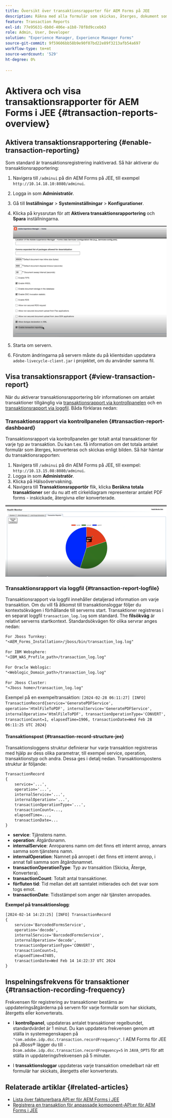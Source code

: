 ```yaml
---
title: Översikt över transaktionsrapporter för AEM Forms på JEE
description: Räkna med alla formulär som skickas, återges, dokument som konverterats till ett format till ett annat och mycket mer.
feature: Transaction Reports
exl-id: 77e95631-6b0d-406e-a1b8-78f8d9cceb63
role: Admin, User, Developer
solution: "Experience Manager, Experience Manager Forms"
source-git-commit: 9f59606bb58b9e90f07bd22e89f3213afb54a697
workflow-type: tm+mt
source-wordcount: '529'
ht-degree: 0%

---
```


# Aktivera och visa transaktionsrapporter för AEM Forms i JEE {#transaction-reports-overview}

<!--Transaction reports in AEM Forms on JEE let you keep a count of all transactions taken place on your AEM Forms deployment. The objective is to provide information about product usage and helps business stakeholders understand their digital processing volumes. Examples of a transaction include:

* Submission of a document
* Rendition of a document
* Conversion of a document from one file format to another 

For more information on what is considered a transaction, see [Billable APIs](../../forms/using/transaction-reports-billable-apis-jee.md). Transaction log helps you to gain information about the number of documents submitted, rendered, and converted.-->

## Aktivera transaktionsrapportering {#enable-transaction-reporting}

Som standard är transaktionsregistrering inaktiverad. Så här aktiverar du transaktionsrapportering:

1. Navigera till `/adminui` på din AEM Forms på JEE, till exempel `http://10.14.18.10:8080/adminui`.
1. Logga in som **Administratör**.
1. Gå till **Inställningar** > **Systeminställningar** > **Konfigurationer**.
1. Klicka på kryssrutan för att **Aktivera transaktionsrapportering** och **Spara** inställningarna.

   ![sample-transaction-report-jee](assets/enable-transaction-jee.png)

1. Starta om servern.
1. Förutom ändringarna på servern måste du på klientsidan uppdatera `adobe-livecycle-client.jar` i projektet, om du använder samma fil.

<!--
* You can [enable transaction recording](../../forms/using/viewing-and-understanding-transaction-reports.md#setting-up-transaction-reports) from AEM Web Console. view transaction reports on author, processing, or publish instances. View transaction reports on author or processing instances for an aggregated sum of all transactions. View transaction reports on the publish instances for a count of all transactions that take place only on that publish instance from where the report is run.
-->

<!--Do not author content (Create adaptive forms, interactive communication, themes, and other authoring activities) and process documents (Use workflows, document services, and other processing activities) on the same AEM instance. Keep the transaction recording disabled for AEM Forms servers used to author content. Keep the transaction recording enabled for AEM Forms servers used to process documents.-->

## Visa transaktionsrapport {#view-transaction-report}

När du aktiverar transaktionsrapportering blir informationen om antalet transaktioner tillgänglig via [transaktionsrapport via kontrollpanelen](#transaction-report-dashboard) och en [transaktionsrapport via loggfil](#transaction-report-logfile). Båda förklaras nedan:

### Transaktionsrapport via kontrollpanelen {#transaction-report-dashboard}

Transaktionsrapport via kontrollpanelen ger totalt antal transaktioner för varje typ av transaktion. Du kan t.ex. få information om det totala antalet formulär som återges, konverteras och skickas enligt bilden. Så här hämtar du transaktionsrapporten:

1. Navigera till `/adminui` på din AEM Forms på JEE, till exempel: `http://10.13.15.08:8080/adminui`.
1. Logga in som **Administratör**.
1. Klicka på Hälsoövervakning.
1. Navigera till **Transaktionsrapportör** flik, klicka **Beräkna totala transaktioner** ser du nu att ett cirkeldiagram representerar antalet PDF forms - inskickade, återgivna eller konverterade.

![sample-transaction-report-jee](assets/transaction-piechart.png)


### Transaktionsrapport via loggfil {#transaction-report-logfile}

Transaktionsrapport via loggfil innehåller detaljerad information om varje transaktion. Om du vill få åtkomst till transaktionsloggar följer du kontextsökvägen i förhållande till serverns start. Transaktioner registreras i en separat loggfil `transaction_log.log` som standard. The **filsökväg** är relativt serverns startkontext. Standardsökvägen för olika servrar anges nedan:

```
For Jboss Turnkey:
"<AEM_Forms_Installation>/jboss/bin/transaction_log.log"

For IBM Websphere: 
"<IBM_WAS_Profile_path>/transaction_log.log"

For Oracle Weblogic:
"<Weblogic_Domain_path>/transaction_log.log"

For Jboss Cluster:
"<Jboss home>/transaction_log.log"
```

Exempel på en exempeltransaktion:
`[2024-02-28 06:11:27] [INFO] TransactionRecord{service='GeneratePDFService', operation='HtmlFileToPDF', internalService='GeneratePDFService', internalOperation='HtmlFileToPDF', transactionOperationType='CONVERT', transactionCount=1, elapsedTime=1906, transactionDate=Wed Feb 28 06:11:25 UTC 2024}`

#### Transaktionspost {#transaction-record-structure-jee}

Transaktionsloggens struktur definierar hur varje transaktion registreras med hjälp av dess olika parametrar, till exempel service, operation, transaktionstyp och andra. Dessa ges i detalj nedan. Transaktionspostens struktur är följande:

```
TransactionRecord
{
    service='...', 
    operation='...', 
    internalService='...', 
    internalOperation='...', 
    transactionOperationType='...', 
    transactionCount=..., 
    elapsedTime=..., 
    transactionDate=...
}
```

* **service**: Tjänstens namn.
* **operation**: Åtgärdsnamn.
* **internalService**: Anroparens namn om det finns ett internt anrop, annars samma som tjänstens namn.
* **internalOperation**: Namnet på anropet i det finns ett internt anrop, i annat fall samma som åtgärdsnamnet.
* **transactionOperationType**: Typ av transaktion (Skicka, Återge, Konvertera).
* **transactionCount**: Totalt antal transaktioner.
* **förfluten tid**: Tid mellan det att samtalet initierades och det svar som togs emot.
* **transactionDate**: Tidsstämpel som anger när tjänsten anropades.

**Exempel på transaktionslogg**:

```
[2024-02-14 14:23:25] [INFO] TransactionRecord
{
    service='BarcodedFormsService', 
    operation='decode', 
    internalService='BarcodedFormsService', 
    internalOperation='decode', 
    transactionOperationType='CONVERT', 
    transactionCount=1, 
    elapsedTime=47405, 
    transactionDate=Wed Feb 14 14:22:37 UTC 2024
}
```

## Inspelningsfrekvens för transaktioner {#transaction-recording-frequency}

<!--Transaction persistence involves updating the total transaction count for SUBMIT, CONVERT, and RENDER operations on the server periodically: -->

Frekvensen för registrering av transaktioner bestäms av uppdateringsåtgärderna på servern för varje formulär som har skickats, återgetts eller konverterats.

* I **kontrollpanel**, uppdateras antalet transaktioner regelbundet, standardvärdet är 1 minut. Du kan uppdatera frekvensen genom att ställa in systemegenskapen på `"com.adobe.idp.dsc.transaction.recordFrequency"`. I AEM Forms för JEE på JBoss® lägger du till `-Dcom.adobe.idp.dsc.transaction.recordFrequency=5` in `JAVA_OPTS` för att ställa in uppdateringsfrekvensen på 5 minuter.

* I **transaktionsloggar** uppdateras varje transaktion omedelbart när ett formulär har skickats, återgetts eller konverterats.

<!-- A transaction remains in the buffer for a specified period (Flush Buffer time + Reverse replication time). By default, it takes approximately 90 seconds for the transaction count to reflect in the transaction report.

Actions like submitting a PDF Form, using Agent UI to preview an interactive communication, or using non-standard form submission methods are not accounted as transactions. AEM Forms provides an API to record such transactions. Call the API from your custom implementations to record a transaction.

## Supported Topology {#supported-topology}

Transaction reports are available only on AEM Forms on OSGi environment. It supports author-publish, author-processing-publish, and only processing topologies. For example, topologies, see [Architecture and deployment topologies for AEM Forms](../../forms/using/transaction-reports-overview.md).

The transaction count is reverse replicated from publish instances to author or processing instances. An indicative author-publish topology is displayed below:

![simple-author-publish-topology](assets/simple-author-publish-topology.png)

>[!NOTE]
>
>AEM Forms transaction reports does not support topologies that contain only publish instances.

### Guidelines for using transaction reports {#guidelines-for-using-transaction-reports}

* Disable transaction reports on all author instances as reports on author instances includes transactions registered during authoring activities.
* Enable the **Show transactions from publish only** option on the author instance to view cumulative transactions from all publish instances. You can also view transaction reports on each publish instance for actual transactions on that particular publish instance only.
* Do not use author instances to run workflows and process documents.
* Before using transaction reporting, if you are have a toplogy with publish servers, ensure that the reverse replication is enabled for all the publish instances.
* Transaction data is reverse-replicated from a publish instance to only corresponding author or processing instance. The author or processing instance cannot further replicate data to another instance. For example, if you have author-processing-publish topology, aggregated transaction data is replicated only to the processing instance.-->

## Relaterade artiklar {#related-articles}

* [Lista över fakturerbara API:er för AEM Forms i JEE](../../forms/using/transaction-reports-billable-apis-jee.md)
* [Registrera en transaktion för anpassade komponent-API:er för AEM Forms i JEE](/help/forms/using/record-transaction-custom-component-jee.md)
